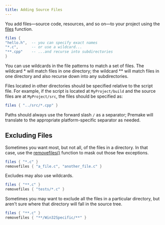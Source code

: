 ```yaml
---
title: Adding Source Files
---
```


You add files—source code, resources, and so on—to your project using the [files](files.md) function.

```lua
files {
"hello.h",  -- you can specify exact names
"*.c",      -- or use a wildcard...
"**.cpp"    -- ...and recurse into subdirectories
}
```

You can use wildcards in the file patterns to match a set of files. The wildcard \* will match files in one directory; the wildcard \*\* will match files in one directory and also recurse down into any subdirectories.

Files located in other directories should be specified relative to the script file. For example, if the script is located at `MyProject/build` and the source files are at `MyProject/src`, the files should be specified as:

```lua
files { "../src/*.cpp" }
```

Paths should always use the forward slash `/` as a separator; Premake will translate to the appropriate platform-specific separator as needed.

## Excluding Files

Sometimes you want most, but not all, of the files in a directory. In that case, use the [removefiles()](Removing-Values.md) function to mask out those few exceptions.

```lua
files { "*.c" }
removefiles { "a_file.c", "another_file.c" }
```

Excludes may also use wildcards.

```lua
files { "**.c" }
removefiles { "tests/*.c" }
```

Sometimes you may want to exclude all the files in a particular directory, but aren't sure where that directory will fall in the source tree.

```lua
files { "**.c" }
removefiles { "**/Win32Specific/**" }
```
